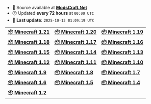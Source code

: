 - :open_file_folder: Source available at [**ModsCraft.Net**](https://modscraft.net/en/mcpe/)
- :clock2: Updated **every 72 hours** at `00:00 UTC`
- :rocket: **Last update:** `2025-10-13 01:09:19 UTC`

| | | |
|-|-|-|
| **[:package: Minecraft 1.21](version/mc1.21.md)** | **[:package: Minecraft 1.20](version/mc1.20.md)** | **[:package: Minecraft 1.19](version/mc1.19.md)** |
| **[:package: Minecraft 1.18](version/mc1.18.md)** | **[:package: Minecraft 1.17](version/mc1.17.md)** | **[:package: Minecraft 1.16](version/mc1.16.md)** |
| **[:package: Minecraft 1.15](version/mc1.15.md)** | **[:package: Minecraft 1.14](version/mc1.14.md)** | **[:package: Minecraft 1.13](version/mc1.13.md)** |
| **[:package: Minecraft 1.12](version/mc1.12.md)** | **[:package: Minecraft 1.11](version/mc1.11.md)** | **[:package: Minecraft 1.10](version/mc1.10.md)** |
| **[:package: Minecraft 1.9](version/mc1.9.md)** | **[:package: Minecraft 1.8](version/mc1.8.md)** | **[:package: Minecraft 1.7](version/mc1.7.md)** |
| **[:package: Minecraft 1.6](version/mc1.6.md)** | **[:package: Minecraft 1.5](version/mc1.5.md)** | **[:package: Minecraft 1.4](version/mc1.4.md)** |
| **[:package: Minecraft 1.2](version/mc1.2.md)** |
